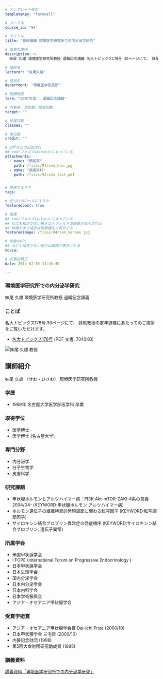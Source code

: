 ```yaml
---
# テンプレート指定
templateKey: "farewell"

# コースID
course_id: "94"

# タイトル
title: "最終講義-環境医学研究所での内分泌学研究"

# 簡単な説明
description: >-
  妹尾 久雄 環境医学研究所教授 退職記念講義 名大トピックス178号 30ページにて、 妹尾教授の定年退職にあたってのご挨拶をご覧いただけます。   * [名大トピックス178号](h...

# 講師名
lecturer: "妹尾久雄"

# 部局名
department: "環境医学研究所"

# 開講時限
term: "2007年度	退職記念講義"

# 対象者、単位数、授業回数
target: ""

# 授業回数
classes: ""

# 単位数
credit: ""

# pdfなどの追加資料
## rootフォルダはstaticになっている
attachments: 
  - name: "顔写真" 
    path: /files/94/seo_kao.jpg
  - name: "講義資料" 
    path: /files/94/seo_lect.pdf


# 関連するタグ
tags:

# 色付けのロールにするか
featuredpost: true

# 画像
## rootフォルダはstaticになっている
## なにも指定がない場合はデフォルトの画像が表示される
## 映像がある場合は映像優先で表示する
featuredimage: /files/94/seo_kanban.jpg

# 映像のURL
## なにも指定がない場合は画像が表示される
movie: 

# 記事投稿日
date: 2014-02-05 11:46:49

---
```

### 環境医学研究所での内分泌学研究 

妹尾 久雄 環境医学研究所教授 退職記念講義 

### ことば

名大トピックス178号 30ページにて、 妹尾教授の定年退職にあたってのご挨拶をご覧いただけます。 

  * [名大トピックス178号](http://www.nagoya-u.ac.jp/about-nu/public-relations/publication/upload_images/no178.pdf#retirement) (PDF 文書, 7040KB)

![妹尾 久雄 教授](/files/94/seo_kao.jpg) 
## 講師紹介

妹尾 久雄 （せお・ひさお） 環境医学研究所教授 

### 学歴

  * 1969年 名古屋大学医学部医学科 卒業

### 取得学位

  * 医学博士
  * 医学博士 (名古屋大学)

### 専門分野

  * 内分泌学
  * 分子生物学
  * 皮膚科学

### 研究課題

  * 甲状腺ホルモンとアルツハイマー病：PI3K-Akt-mTOR-ZAKI-4系の意義 2004/04- (KEYWORD:甲状腺ホルモン アルツハイマー病)
  * ホルモン遺伝子の組織特異的発現調節に関わる転写因子 (KEYWORD:転写調節因子)
  * サイロキシン結合グロブリン異常症の発症機序 (KEYWORD:サイロキシン結合グロブリン, 遺伝子異常)

### 所属学会

  * 米国甲状腺学会
  * I'FOPE (International Forum on Progressive Endocrinology )
  * 日本甲状腺学会
  * 日本生理学会 
  * 国内分泌学会
  * 日本内分泌学会
  * 日本内科学会
  * 日本学術振興会
  * アジア・オセアニア甲状腺学会

### 受賞学術賞

  * アジア・オセアニア甲状腺学会賞 Dai-ichi Prize (2000/10)
  * 日本甲状腺学会 三宅賞 (2000/10)
  * 内藤記念財団 (1998)
  * 第5回大幸財団研究助成賞 (1995)
### 講義資料


[講義資料「環境医学研究所での内分泌学研究」](/files/94/seo_lect.pdf) 
